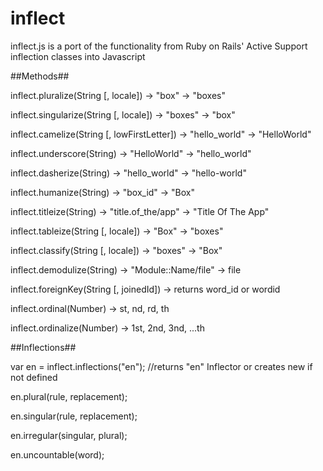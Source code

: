 inflect
=====

inflect.js is a port of the functionality from Ruby on Rails' Active Support inflection classes into Javascript


##Methods##

inflect.pluralize(String [, locale]) -> "box" -> "boxes"

inflect.singularize(String [, locale]) -> "boxes" -> "box"

inflect.camelize(String [, lowFirstLetter]) -> "hello_world" -> "HelloWorld"

inflect.underscore(String) -> "HelloWorld" -> "hello_world"

inflect.dasherize(String) -> "hello_world" -> "hello-world"

inflect.humanize(String) -> "box_id" -> "Box"

inflect.titleize(String) -> "title.of_the/app" -> "Title Of The App"

inflect.tableize(String [, locale]) -> "Box" -> "boxes"

inflect.classify(String [, locale]) -> "boxes" -> "Box"

inflect.demodulize(String) -> "Module::Name/file" -> file

inflect.foreignKey(String [, joinedId]) -> returns word_id or wordid

inflect.ordinal(Number) -> st, nd, rd, th

inflect.ordinalize(Number) -> 1st, 2nd, 3nd, ...th


##Inflections##

var en = inflect.inflections("en"); //returns "en" Inflector or creates new if not defined

en.plural(rule, replacement);

en.singular(rule, replacement);

en.irregular(singular, plural);

en.uncountable(word);